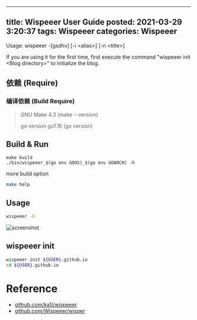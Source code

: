 ------
title: Wispeeer User Guide
posted: 2021-03-29 3:20:37
tags: Wispeeer
categories: Wispeeer
------

Usage: wispeeer -[gsdhv] [-i &lt;alias&gt;] [-n &lt;title&gt;] 

If you are using it for the first time,
first execute the command "wispeeer init &lt;Blog directory&gt;" to initialize the blog.

<!-- more -->

## 依赖 (Require)
### 编译依赖 (Build Require)
> GNU Make 4.3 (make --version)
>
> go version go1.16 (go version)

## Build & Run
```
make build
./bin/wispeeer_$(go env GOOS)_$(go env GOARCH) -h
```
more build option
```bash
make help
```

## Usage
```bash
wispeeer -h
```

![screenshot](screenshot.png)

## wispeeer init

```bash
wispeeer init ${USER}.github.io
cd ${USER}.github.io
```

# Reference
- [github.com/ka1i/wispeeer](https://github.com/ka1i/wispeeer)
- [github.com/Wispeeer/wisper](https://github.com/Wispeeer/wisper)
